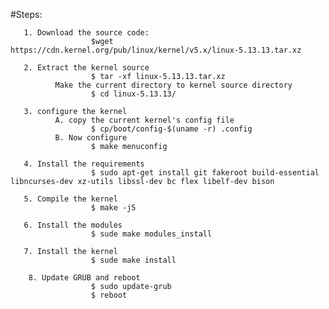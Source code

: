 #Steps:

       1. Download the source code:
                      $wget  https://cdn.kernel.org/pub/linux/kernel/v5.x/linux-5.13.13.tar.xz
                  
       2. Extract the kernel source
                      $ tar -xf linux-5.13.13.tar.xz
              Make the current directory to kernel source directory
                      $ cd linux-5.13.13/   
                      
       3. configure the kernel 
              A. copy the current kernel's config file
                      $ cp/boot/config-$(uname -r) .config
              B. Now configure
                      $ make menuconfig
                      
       4. Install the requirements
                      $ sudo apt-get install git fakeroot build-essential libncurses-dev xz-utils libssl-dev bc flex libelf-dev bison
                      
       5. Compile the kernel
                      $ make -j5
                     
       6. Install the modules
                      $ sude make modules_install
         
       7. Install the kernel
                      $ sude make install
                      
        8. Update GRUB and reboot
                      $ sudo update-grub
                      $ reboot
